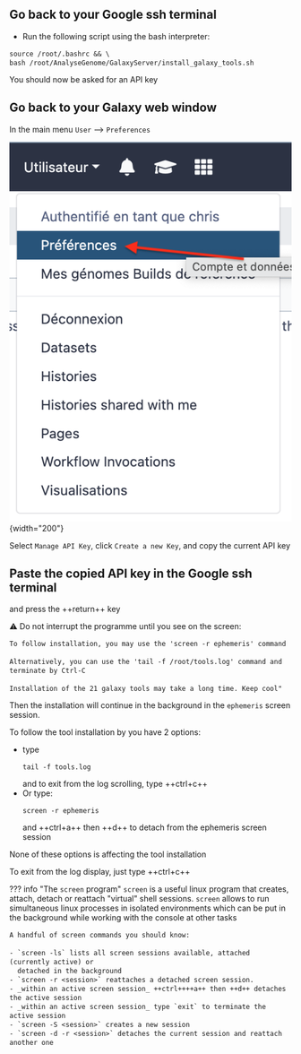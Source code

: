 ## Go back to your Google ssh terminal

- Run the following script using the bash interpreter:
```
source /root/.bashrc && \
bash /root/AnalyseGenome/GalaxyServer/install_galaxy_tools.sh
```
You should now be asked for an API key

## Go back to your Galaxy web window

In the main menu `User` --> `Preferences`

![user preferences](images/user_preferences.png){width="200"}

Select `Manage API Key`, click `Create a new Key`, and copy the current API key

## Paste the copied API key in the Google ssh terminal

and press the ++return++ key

:warning: Do not interrupt the programme until you see on the screen:

```
To follow installation, you may use the 'screen -r ephemeris' command

Alternatively, you can use the 'tail -f /root/tools.log' command and terminate by Ctrl-C

Installation of the 21 galaxy tools may take a long time. Keep cool"
```
Then the installation will continue in the background in the `ephemeris` screen session.

To follow the tool installation by you have 2 options:

- type 
  ```
  tail -f tools.log
  ```
  and to exit from the log scrolling, type ++ctrl+c++
- Or type:
  ```
  screen -r ephemeris
  ```
  and ++ctrl+a++ then ++d++ to detach from the ephemeris screen session

None of these options is affecting the tool installation

To exit from the log display, just type ++ctrl+c++

??? info "The `screen` program"
    `screen` is a useful linux program that creates, attach, detach or
    reattach "virtual" shell sessions.
    `screen` allows to run simultaneous linux processes in isolated environments which can
    be put in the background while working with the console at other tasks
    
    A handful of screen commands you should know:
    
    - `screen -ls` lists all screen sessions available, attached (currently active) or
      detached in the background
    - `screen -r <session>` reattaches a detached screen session.
    - _within an active screen session_ ++ctrl++++a++ then ++d++ detaches the active session
    - _within an active screen session_ type `exit` to terminate the active session
    - `screen -S <session>` creates a new session
    - `screen -d -r <session>` detaches the current session and reattach another one
